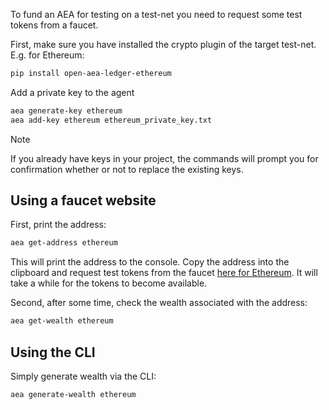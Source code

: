 
To fund an AEA for testing on a test-net you need to request some test tokens from a faucet.

First, make sure you have installed the crypto plugin
of the target test-net. E.g. for Ethereum:
``` bash
pip install open-aea-ledger-ethereum
```

Add a private key to the agent
``` bash
aea generate-key ethereum
aea add-key ethereum ethereum_private_key.txt
```

<div class="admonition note">
  <p class="admonition-title">Note</p>
  <p>If you already have keys in your project, the commands will prompt you for confirmation whether or not to replace the existing keys.
</p>
</div>

## Using a faucet website

First, print the address:
``` bash
aea get-address ethereum
```

This will print the address to the console. Copy the address into the clipboard and request test tokens from the faucet <a href="https://faucet.metamask.io/" target="_blank">here for Ethereum</a>. It will take a while for the tokens to become available.

Second, after some time, check the wealth associated with the address:
``` bash
aea get-wealth ethereum
```

## Using the CLI

Simply generate wealth via the CLI:
``` bash
aea generate-wealth ethereum
```